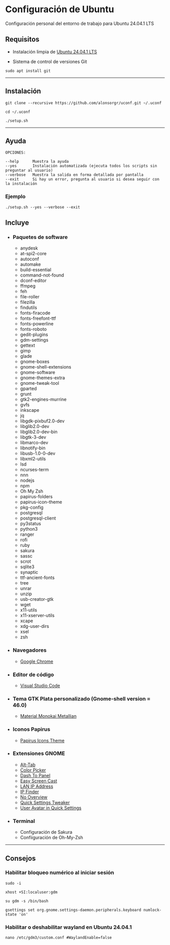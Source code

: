# Configuración de Ubuntu

Configuración personal del entorno de trabajo para Ubuntu 24.04.1 LTS

## Requisitos

- Instalación limpia de [Ubuntu 24.04.1 LTS](https://releases.ubuntu.com/noble/ubuntu-24.04.1-desktop-amd64.iso)

- Sistema de control de versiones Git

```
sudo apt install git
```
***
## Instalación

```
git clone --recursive https://github.com/alonsorgr/uconf.git ~/.uconf
```
```
cd ~/.uconf
```
```
./setup.sh
```
***
## Ayuda

```
OPCIONES:

--help      Muestra la ayuda
--yes       Instalación automatizada (ejecuta todos los scripts sin preguntar al usuario)
--verbose   Muestra la salida en forma detallada por pantalla
--exit      Si hay un error, pregunta al usuario si desea seguir con la instalación 

```

### Ejemplo

```
./setup.sh --yes --verbose --exit
```

## Incluye

- ### Paquetes de software

  - anydesk
  - at-spi2-core
  - autoconf
  - automake
  - build-essential
  - command-not-found
  - dconf-editor
  - ffmpeg
  - feh
  - file-roller
  - filezilla
  - findutils
  - fonts-firacode
  - fonts-freefont-ttf
  - fonts-powerline
  - fonts-roboto
  - gedit-plugins
  - gdm-settings
  - gettext
  - gimp
  - glade
  - gnome-boxes
  - gnome-shell-extensions
  - gnome-software
  - gnome-themes-extra
  - gnome-tweak-tool
  - gparted
  - grunt
  - gtk2-engines-murrine
  - gvfs
  - inkscape
  - jq
  - libgdk-pixbuf2.0-dev
  - libglib2.0-dev
  - libglib2.0-dev-bin
  - libgtk-3-dev
  - libmarco-dev
  - libnotify-bin
  - libusb-1.0-0-dev
  - libxml2-utils
  - lsd
  - ncurses-term
  - nnn
  - nodejs
  - npm
  - Oh My Zsh
  - papirus-folders
  - papirus-icon-theme
  - pkg-config
  - postgresql
  - postgresql-client
  - py3status
  - python3
  - ranger
  - rofi
  - ruby
  - sakura
  - sassc
  - scrot
  - sqlite3
  - synaptic
  - ttf-ancient-fonts
  - tree
  - unrar
  - unzip
  - usb-creator-gtk
  - wget
  - x11-utils
  - x11-xserver-utils
  - xcape
  - xdg-user-dirs
  - xsel
  - zsh
  
- ### Navegadores
    - [Google Chrome](https://dl.google.com/linux/direct/google-chrome-stable_current_amd64.deb)

- ### Editor de código
    - [Visual Studio Code](https://update.code.visualstudio.com/latest/linux-deb-x64/stable)

- ### Tema GTK Plata personalizado (Gnome-shell version = 46.0)
  - [Material Monokai Metallian](https://github.com/alonsorgr/material-monokai-metallian)
- ### Iconos Papirus
  - [Papirus Icons Theme](https://github.com/PapirusDevelopmentTeam/papirus-icon-theme)

- ### Extensiones GNOME
  - [Alt-Tab](https://extensions.gnome.org/extension/97/coverflow-alt-tab/)
  - [Color Picker](https://extensions.gnome.org/extension/3396/color-picker/)
  - [Dash To Panel](https://extensions.gnome.org/extension/1160/dash-to-panel/)
  - [Easy Screen Cast](https://extensions.gnome.org/extension/690/easyscreencast/)
  - [LAN IP Address](https://extensions.gnome.org/extension/1762/lan-ip-address/)
  - [IP Finder](https://extensions.gnome.org/extension/2983/ip-finder/)
  - [No Overview](https://extensions.gnome.org/extension/4099/no-overview/)
  - [Quick Settings Tweaker](https://extensions.gnome.org/extension/5446/quick-settings-tweaker)
  - [User Avatar in Quick Settings](https://extensions.gnome.org/extension/5506/user-avatar-in-quick-settings/)

- ### Terminal
  - Configuración de Sakura
  - Confiiguración de Oh-My-Zsh
---

## Consejos

### Habilitar bloqueo numérico al iniciar sesión

```
sudo -i
```
```
xhost +SI:localuser:gdm
```
```
su gdm -s /bin/bash
```
```
gsettings set org.gnome.settings-daemon.peripherals.keyboard numlock-state 'on'
```

### Habilitar o deshabilitar wayland en Ubuntu 24.04.1

```
nano /etc/gdm3/custom.conf #WaylandEnable=false
```
